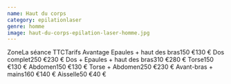 ```yaml
---
name: Haut du corps
category: epilationlaser
genre: homme
image: haut-du-corps-epilation-laser-homme.jpg
---
```

<div class="grid grid-cols-12 gap-4 sm:text-base text-sm  max-w-[850px] text-center border border-black px-6 sm:px-12 py-8 mx-auto">
<span class="font-bold text-left col-span-6">Zone</span><span class="font-bold col-span-3">La séance TTC</span><span class="font-bold col-span-3">Tarifs Avantage</span>
<span class="text-left col-span-6">Epaules + haut des bras</span><span class="col-span-3">150 €</span><span class="col-span-3">130 €</span>
<span class="text-left col-span-6">Dos complet</span><span class="col-span-3">250 €</span><span class="col-span-3">230 €</span>
<span class="text-left col-span-6">Dos + Epaules + haut des bras</span><span class="col-span-3">310 €</span><span class="col-span-3">280 €</span>
<span class="text-left col-span-6">Torse</span><span class="col-span-3">150 €</span><span class="col-span-3">130 €</span>
<span class="text-left col-span-6">Abdomen</span><span class="col-span-3">150 €</span><span class="col-span-3">130 €</span>
<span class="text-left col-span-6">Torse + Abdomen</span><span class="col-span-3">250 €</span><span class="col-span-3">230 €</span>
<span class="text-left col-span-6">Avant-bras + mains</span><span class="col-span-3">160 €</span><span class="col-span-3">140 €</span>
<span class="text-left col-span-6">Aisselle</span><span class="col-span-3">50 €</span><span class="col-span-3">40 €</span>
</div>